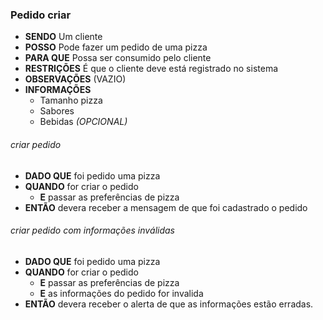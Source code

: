 ### Pedido criar

- **SENDO** Um cliente
- **POSSO** Pode fazer um pedido de uma pizza
- **PARA QUE** Possa ser consumido pelo cliente
- **RESTRIÇÕES** É que o cliente deve está registrado no sistema
- **OBSERVAÇÕES** (VAZIO)
- **INFORMAÇÕES** 
  - Tamanho pizza
  - Sabores
  - Bebidas *(OPCIONAL)*

###### *criar pedido*
  - **DADO QUE** foi pedido uma pizza
  - **QUANDO** for criar o pedido
    - **E** passar as preferências de pizza
  - **ENTÃO** devera receber a mensagem de que foi cadastrado o pedido

###### *criar pedido com informações inválidas*
  - **DADO QUE** foi pedido uma pizza
  - **QUANDO** for criar o pedido
    - **E** passar as preferências de pizza
    - **E** as informações do pedido for invalida
  - **ENTÃO** devera receber o alerta de que as informações estão erradas.

